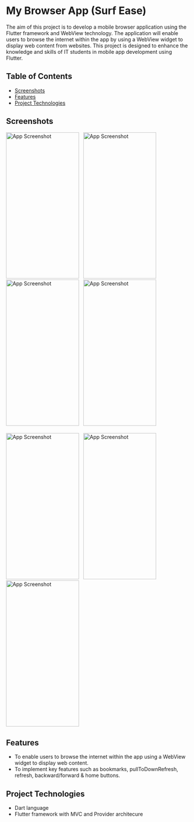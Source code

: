 # My Browser App (Surf Ease)

The aim of this project is to develop a mobile browser application using the Flutter framework
and WebView technology. The application will enable users to browse the internet within the app
by using a WebView widget to display web content from websites. This project is designed to
enhance the knowledge and skills of IT students in mobile app development using Flutter.

## Table of Contents
- [Screenshots](#screenshots)
- [Features](#features)
- [Project Technologies](#project-technologies)

## Screenshots
<img src="https://github.com/user-attachments/assets/22091c57-b370-443e-b179-74467ec7f7db" alt="App Screenshot" width="200" height="400"/> &#160;
<img src="https://github.com/user-attachments/assets/0aaa8edc-af85-43c3-a4df-7a2ee2a456f6" alt="App Screenshot" width="200" height="400"/> &#160;
<img src="https://github.com/user-attachments/assets/2f891d9c-dd43-489a-9ee2-b36bf98b3cb7" alt="App Screenshot" width="200" height="400"/> &#160;
<img src="https://github.com/user-attachments/assets/7da46780-724b-423a-855a-32ca1400bff3" alt="App Screenshot" width="200" height="400"/>  &#160; <br><br>
<img src="https://github.com/user-attachments/assets/7767ad5f-5115-42e8-8526-6c5587a63988" alt="App Screenshot" width="200" height="400"/> &#160;
<img src="https://github.com/user-attachments/assets/5159fff0-6a49-4b51-a1f4-348072ae9a3c" alt="App Screenshot" width="200" height="400"/> &#160;
<img src="https://github.com/user-attachments/assets/b3f184b2-2d83-4ee3-8d82-9ad46550e694" alt="App Screenshot" width="200" height="400"/> &#160;

## Features
- To enable users to browse the internet within the app using a WebView widget to display web
content.
- To implement key features such as bookmarks, pullToDownRefresh, refresh, backward/forward
& home buttons.
  
## Project Technologies
- Dart language
- Flutter framework with MVC and Provider architecure
